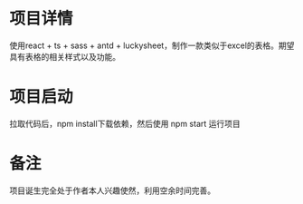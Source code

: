 # 项目详情
使用react + ts + sass + antd + luckysheet，制作一款类似于excel的表格。期望具有表格的相关样式以及功能。


# 项目启动
拉取代码后，npm install下载依赖，然后使用 npm start 运行项目

# 备注
项目诞生完全处于作者本人兴趣使然，利用空余时间完善。
